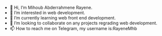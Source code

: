 - 👋 Hi, I’m Mihoub Abderrahmene Rayene.
- 👀 I’m interested in web development.
- 🌱 I’m currently learning web front end development.
- 💞️ I’m looking to collaborate on any projects regrading web development.
- 📫 How to reach me on Telegram, my username is:RayeneMhb
